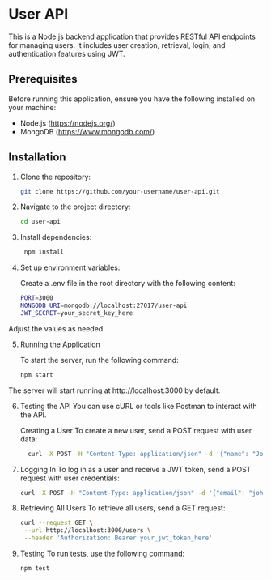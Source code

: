 # User API

This is a Node.js backend application that provides RESTful API endpoints for managing users. It includes user creation, retrieval, login, and authentication features using JWT.

## Prerequisites

Before running this application, ensure you have the following installed on your machine:

- Node.js (https://nodejs.org/)
- MongoDB (https://www.mongodb.com/)

## Installation

1. Clone the repository:

   ```bash
   git clone https://github.com/your-username/user-api.git
2. Navigate to the project directory:
   ```bash
   cd user-api

3. Install dependencies:
   ```bash
    npm install
4. Set up environment variables:

   Create a .env file in the root directory with the following content:
    ```bash
    PORT=3000
    MONGODB_URI=mongodb://localhost:27017/user-api
    JWT_SECRET=your_secret_key_here
  Adjust the values as needed.
  
5. Running the Application

    To start the server, run the following command:
    ```bash
    npm start
  The server will start running at http://localhost:3000 by default.

6. Testing the API
You can use cURL or tools like Postman to interact with the API.

    Creating a User
      To create a new user, send a POST request with user data:

    ```bash
      curl -X POST -H "Content-Type: application/json" -d '{"name": "John Doe", "email": "john@example.com"}' http://localhost:3000/users
7. Logging In
To log in as a user and receive a JWT token, send a POST request with user credentials:

   ```bash
   curl -X POST -H "Content-Type: application/json" -d '{"email": "john@example.com"}' http://localhost:3000/auth/login
8. Retrieving All Users
To retrieve all users, send a GET request:
    ```bash
    curl --request GET \
     --url http://localhost:3000/users \
     --header 'Authorization: Bearer your_jwt_token_here'
9. Testing
To run tests, use the following command:
    ```bash
    npm test

